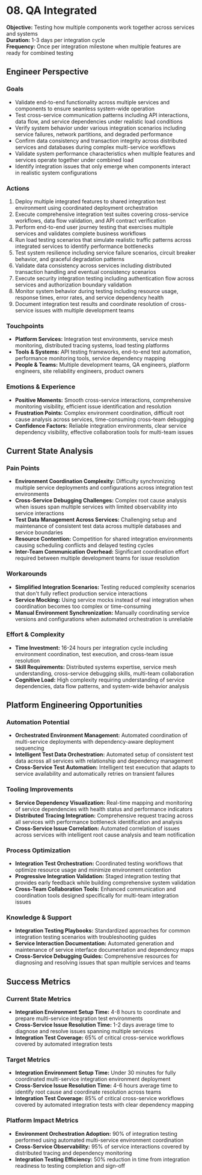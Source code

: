 # 08. QA Integrated

**Objective:** Testing how multiple components work together across services and systems  
**Duration:** 1-3 days per integration cycle  
**Frequency:** Once per integration milestone when multiple features are ready for combined testing

## Engineer Perspective

### Goals
- Validate end-to-end functionality across multiple services and components to ensure seamless system-wide operation
- Test cross-service communication patterns including API interactions, data flow, and service dependencies under realistic load conditions
- Verify system behavior under various integration scenarios including service failures, network partitions, and degraded performance
- Confirm data consistency and transaction integrity across distributed services and databases during complex multi-service workflows
- Validate system performance characteristics when multiple features and services operate together under combined load
- Identify integration issues that only emerge when components interact in realistic system configurations

### Actions
1. Deploy multiple integrated features to shared integration test environment using coordinated deployment orchestration
2. Execute comprehensive integration test suites covering cross-service workflows, data flow validation, and API contract verification
3. Perform end-to-end user journey testing that exercises multiple services and validates complete business workflows
4. Run load testing scenarios that simulate realistic traffic patterns across integrated services to identify performance bottlenecks
5. Test system resilience including service failure scenarios, circuit breaker behavior, and graceful degradation patterns
6. Validate data consistency across services including distributed transaction handling and eventual consistency scenarios
7. Execute security integration testing including authentication flow across services and authorization boundary validation
8. Monitor system behavior during testing including resource usage, response times, error rates, and service dependency health
9. Document integration test results and coordinate resolution of cross-service issues with multiple development teams

### Touchpoints
- **Platform Services:** Integration test environments, service mesh monitoring, distributed tracing systems, load testing platforms
- **Tools & Systems:** API testing frameworks, end-to-end test automation, performance monitoring tools, service dependency mapping
- **People & Teams:** Multiple development teams, QA engineers, platform engineers, site reliability engineers, product owners

### Emotions & Experience
- **Positive Moments:** Smooth cross-service interactions, comprehensive monitoring visibility, efficient issue identification and resolution
- **Frustration Points:** Complex environment coordination, difficult root cause analysis across services, time-consuming cross-team debugging
- **Confidence Factors:** Reliable integration environments, clear service dependency visibility, effective collaboration tools for multi-team issues

## Current State Analysis

### Pain Points
- **Environment Coordination Complexity:** Difficulty synchronizing multiple service deployments and configurations across integration test environments
- **Cross-Service Debugging Challenges:** Complex root cause analysis when issues span multiple services with limited observability into service interactions
- **Test Data Management Across Services:** Challenging setup and maintenance of consistent test data across multiple databases and service boundaries
- **Resource Contention:** Competition for shared integration environments causing scheduling conflicts and delayed testing cycles
- **Inter-Team Communication Overhead:** Significant coordination effort required between multiple development teams for issue resolution

### Workarounds
- **Simplified Integration Scenarios:** Testing reduced complexity scenarios that don't fully reflect production service interactions
- **Service Mocking:** Using service mocks instead of real integration when coordination becomes too complex or time-consuming
- **Manual Environment Synchronization:** Manually coordinating service versions and configurations when automated orchestration is unreliable

### Effort & Complexity
- **Time Investment:** 16-24 hours per integration cycle including environment coordination, test execution, and cross-team issue resolution
- **Skill Requirements:** Distributed systems expertise, service mesh understanding, cross-service debugging skills, multi-team collaboration
- **Cognitive Load:** High complexity requiring understanding of service dependencies, data flow patterns, and system-wide behavior analysis

## Platform Engineering Opportunities

### Automation Potential
- **Orchestrated Environment Management:** Automated coordination of multi-service deployments with dependency-aware deployment sequencing
- **Intelligent Test Data Orchestration:** Automated setup of consistent test data across all services with relationship and dependency management
- **Cross-Service Test Automation:** Intelligent test execution that adapts to service availability and automatically retries on transient failures

### Tooling Improvements
- **Service Dependency Visualization:** Real-time mapping and monitoring of service dependencies with health status and performance indicators
- **Distributed Tracing Integration:** Comprehensive request tracing across all services with performance bottleneck identification and analysis
- **Cross-Service Issue Correlation:** Automated correlation of issues across services with intelligent root cause analysis and team notification

### Process Optimization
- **Integration Test Orchestration:** Coordinated testing workflows that optimize resource usage and minimize environment contention
- **Progressive Integration Validation:** Staged integration testing that provides early feedback while building comprehensive system validation
- **Cross-Team Collaboration Tools:** Enhanced communication and coordination tools designed specifically for multi-team integration issues

### Knowledge & Support
- **Integration Testing Playbooks:** Standardized approaches for common integration testing scenarios with troubleshooting guides
- **Service Interaction Documentation:** Automated generation and maintenance of service interface documentation and dependency maps
- **Cross-Service Debugging Guides:** Comprehensive resources for diagnosing and resolving issues that span multiple services and teams

## Success Metrics

### Current State Metrics
- **Integration Environment Setup Time:** 4-8 hours to coordinate and prepare multi-service integration test environments
- **Cross-Service Issue Resolution Time:** 1-2 days average time to diagnose and resolve issues spanning multiple services
- **Integration Test Coverage:** 65% of critical cross-service workflows covered by automated integration tests

### Target Metrics
- **Integration Environment Setup Time:** Under 30 minutes for fully coordinated multi-service integration environment deployment
- **Cross-Service Issue Resolution Time:** 4-6 hours average time to identify root cause and coordinate resolution across teams
- **Integration Test Coverage:** 85% of critical cross-service workflows covered by automated integration tests with clear dependency mapping

### Platform Impact Metrics
- **Environment Orchestration Adoption:** 90% of integration testing performed using automated multi-service environment coordination
- **Cross-Service Observability:** 95% of service interactions covered by distributed tracing and dependency monitoring
- **Integration Testing Efficiency:** 50% reduction in time from integration readiness to testing completion and sign-off